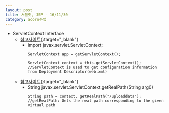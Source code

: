 ```yaml
---
layout: post
title: 서블릿, JSP - 16/11/30
category: acorn수업
---
```



- ServletContext Interface
  - [참고사이트](http://www.studytonight.com/servlet/servlet-context.php){:target="_blank"}
    - import javax.servlet.ServletContext;
      ```
      ServletContext app = getServletContext();

      ServletContext context = this.getServletContext();
      //ServletContext is used to get configuration information from Deployment Descriptor(web.xml)
      ```
  - [참고사이트](http://docs.oracle.com/javaee/6/api/javax/servlet/ServletContext.html){:target="_blank"}
    - String javax.servlet.ServletContext.getRealPath(String arg0)
      ```
      String path = context. getRealPath("/uploaddata");
      //getRealPath: Gets the real path corresponding to the given virtual path
      ```
